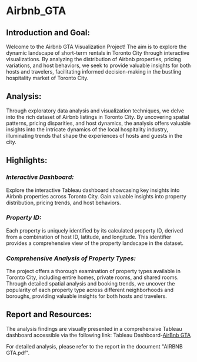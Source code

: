 # Airbnb_GTA
## Introduction and Goal:
Welcome to the Airbnb GTA Visualization Project! The aim is to explore the dynamic landscape of short-term rentals in Toronto City through interactive visualizations. By analyzing the distribution of Airbnb properties, pricing variations, and host behaviors, we seek to provide valuable insights for both hosts and travelers, facilitating informed decision-making in the bustling hospitality market of Toronto City.

## Analysis:
Through exploratory data analysis and visualization techniques, we delve into the rich dataset of Airbnb listings in Toronto City. By uncovering spatial patterns, pricing disparities, and host dynamics, the analysis offers valuable insights into the intricate dynamics of the local hospitality industry, illuminating trends that shape the experiences of hosts and guests in the city.

## Highlights:

### *Interactive Dashboard:*
Explore the interactive Tableau dashboard showcasing key insights into Airbnb properties across Toronto City. Gain valuable insights into property distribution, pricing trends, and host behaviors.

### *Property ID:*
Each property is uniquely identified by its calculated property ID, derived from a combination of host ID, latitude, and longitude. This identifier provides a comprehensive view of the property landscape in the dataset.

### *Comprehensive Analysis of Property Types:*
The project offers a thorough examination of property types available in Toronto City, including entire homes, private rooms, and shared rooms. Through detailed spatial analysis and booking trends, we uncover the popularity of each property type across different neighborhoods and boroughs, providing valuable insights for both hosts and travelers.
## Report and Resources:
The analysis findings are visually presented in a comprehensive Tableau dashboard accessible via the following link: Tableau Dashboard-[AirBnb GTA](https://public.tableau.com/app/profile/ramya.shanthi.chikkala/viz/Airbnb_GTA/Dashboard1?publish=yes)

For detailed analysis, please refer to the report in the document "AIRBNB GTA.pdf".
